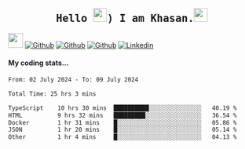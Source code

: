 <h2 align='center'><samp><strong>Hello <img src="https://media.giphy.com/media/hvRJCLFzcasrR4ia7z/giphy.gif" width="28px" height="28px">) I am Khasan.<img height="28px" src="https://emojis.slackmojis.com/emojis/images/1531849430/4246/blob-sunglasses.gif?1531849430"></strong></samp></h2>

<img src="https://media.giphy.com/media/WUlplcMpOCEmTGBtBW/giphy.gif" width="30">  [![Github](https://img.shields.io/github/followers/khasanrashidov?label=Follow%20Me&style=social)](https://github.com/khasanrashidov)  [![Github](https://img.shields.io/github/stars/khasanrashidov?affiliations=OWNER&style=social)](https://github.com/khasanrashidov)  [![Github](https://img.shields.io/github/watchers/khasanrashidov/khasanrashidov?style=social)](https://github.com/khasanrashidov) [![Linkedin](https://img.shields.io/badge/LinkedIn-Khasan%20Rashidov-blue?logo=Linkedin&logoColor=blue&labelColor=black&style=flat-square)](https://www.linkedin.com/in/khasanr)  

#### My coding stats...
<!--START_SECTION:waka-->

```txt
From: 02 July 2024 - To: 09 July 2024

Total Time: 25 hrs 3 mins

TypeScript    10 hrs 30 mins  ██████████░░░░░░░░░░░░░░░   40.19 %
HTML          9 hrs 32 mins   █████████░░░░░░░░░░░░░░░░   36.54 %
Docker        1 hr 31 mins    █░░░░░░░░░░░░░░░░░░░░░░░░   05.86 %
JSON          1 hr 20 mins    █░░░░░░░░░░░░░░░░░░░░░░░░   05.14 %
Other         1 hr 4 mins     █░░░░░░░░░░░░░░░░░░░░░░░░   04.13 %
```

<!--END_SECTION:waka-->

<!---
khasanrashidov/khasanrashidov is a ✨ special ✨ repository because its `README.md` (this file) appears on your GitHub profile.
You can click the Preview link to take a look at your changes.
--->
